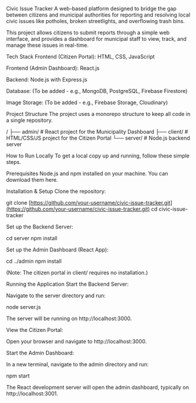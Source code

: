 Civic Issue Tracker
A web-based platform designed to bridge the gap between citizens and municipal authorities for reporting and resolving local civic issues like potholes, broken streetlights, and overflowing trash bins.

This project allows citizens to submit reports through a simple web interface, and provides a dashboard for municipal staff to view, track, and manage these issues in real-time.

Tech Stack
Frontend (Citizen Portal): HTML, CSS, JavaScript

Frontend (Admin Dashboard): React.js

Backend: Node.js with Express.js

Database: (To be added - e.g., MongoDB, PostgreSQL, Firebase Firestore)

Image Storage: (To be added - e.g., Firebase Storage, Cloudinary)

Project Structure
The project uses a monorepo structure to keep all code in a single repository.

/
├── admin/              # React project for the Municipality Dashboard
├── client/             # HTML/CSS/JS project for the Citizen Portal
└── server/             # Node.js backend server

How to Run Locally
To get a local copy up and running, follow these simple steps.

Prerequisites
Node.js and npm installed on your machine. You can download them here.

Installation & Setup
Clone the repository:

git clone [https://github.com/your-username/civic-issue-tracker.git](https://github.com/your-username/civic-issue-tracker.git)
cd civic-issue-tracker

Set up the Backend Server:

cd server
npm install

Set up the Admin Dashboard (React App):

cd ../admin
npm install

(Note: The citizen portal in client/ requires no installation.)

Running the Application
Start the Backend Server:

Navigate to the server directory and run:

node server.js

The server will be running on http://localhost:3000.

View the Citizen Portal:

Open your browser and navigate to http://localhost:3000.

Start the Admin Dashboard:

In a new terminal, navigate to the admin directory and run:

npm start

The React development server will open the admin dashboard, typically on http://localhost:3001.